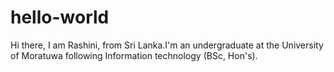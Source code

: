 # hello-world

Hi there,
I am Rashini, from Sri Lanka.I'm an undergraduate at the University of Moratuwa following Information technology (BSc, Hon's). 
